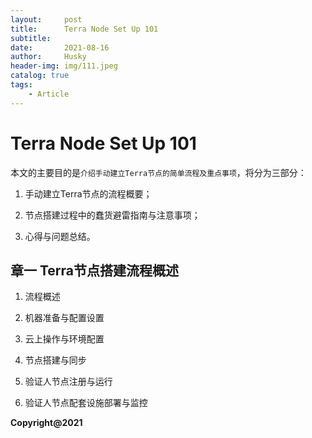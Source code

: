 ```yaml
---
layout:     post
title:      Terra Node Set Up 101
subtitle:   
date:       2021-08-16
author:     Husky
header-img: img/111.jpeg
catalog: true
tags:
    - Article
---
```


# Terra Node Set Up 101

本文的主要目的是`介绍手动建立Terra节点的简单流程及重点事项`，将分为三部分：

1. 手动建立Terra节点的流程概要；

2. 节点搭建过程中的蠢货避雷指南与注意事项；

3. 心得与问题总结。

## 章一 Terra节点搭建流程概述

1. 流程概述

2. 机器准备与配置设置

3. 云上操作与环境配置

4. 节点搭建与同步

5. 验证人节点注册与运行

6. 验证人节点配套设施部署与监控

**Copyright@2021**